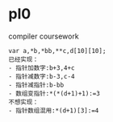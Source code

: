 # pl0
compiler coursework
```
var a,*b,*bb,**c,d[10][10];
已经实现：
- 指针加数字:b+3,4+c
- 指针减数字:b-3,c-4
- 指针减指针:b-bb
- 数组变指针:*(*(d+1)+1):=3
不想实现：
- 指针数组混用:*(d+1)[3]:=4
```